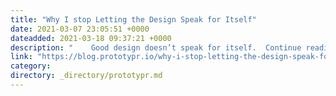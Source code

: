 ```yaml
---
title: "Why I stop Letting the Design Speak for Itself"
date: 2021-03-07 23:05:51 +0000
dateadded: 2021-03-18 09:37:21 +0000
description: "    Good design doesn’t speak for itself.  Continue reading on Prototypr »  "
link: "https://blog.prototypr.io/why-i-stop-letting-the-design-speak-for-itself-and-start-storytelling-7adf5c50daa1?source=rss----eb297ea1161a---4"
category:
directory: _directory/prototypr.md
---
```

